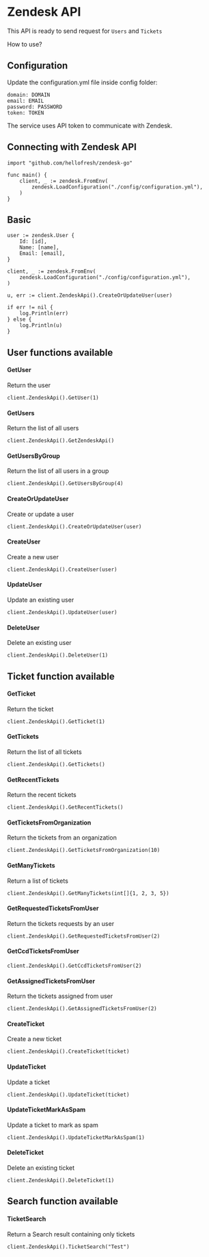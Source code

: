 # Zendesk API

This API is ready to send request for `Users` and `Tickets`

How to use?

## Configuration

Update the configuration.yml file inside config folder:

```
domain: DOMAIN
email: EMAIL
password: PASSWORD
token: TOKEN
```

The service uses API token to communicate with Zendesk.

## Connecting with Zendesk API
```
import "github.com/hellofresh/zendesk-go"

func main() {
    client, _ := zendesk.FromEnv(
        zendesk.LoadConfiguration("./config/configuration.yml"),
    )
}
```

## Basic
```
user := zendesk.User {
    Id: [id],
    Name: [name],
    Email: [email],
}

client, _ := zendesk.FromEnv(
    zendesk.LoadConfiguration("./config/configuration.yml"),
)

u, err := client.ZendeskApi().CreateOrUpdateUser(user)

if err != nil {
    log.Println(err)
} else {
    log.Println(u)
}
```

## User functions available

#### GetUser
Return the user

```
client.ZendeskApi().GetUser(1)
```

#### GetUsers
Return the list of all users

```
client.ZendeskApi().GetZendeskApi()
```

#### GetUsersByGroup
Return the list of all users in a group

```
client.ZendeskApi().GetUsersByGroup(4)
```

#### CreateOrUpdateUser
Create or update a user

```
client.ZendeskApi().CreateOrUpdateUser(user)
```

#### CreateUser
Create a new user

```
client.ZendeskApi().CreateUser(user)
```

#### UpdateUser
Update an existing user

```
client.ZendeskApi().UpdateUser(user)
```

#### DeleteUser
Delete an existing user

```
client.ZendeskApi().DeleteUser(1)
```

## Ticket function available

#### GetTicket
Return the ticket

```
client.ZendeskApi().GetTicket(1)
```

#### GetTickets
Return the list of all tickets

```
client.ZendeskApi().GetTickets()
```

#### GetRecentTickets
Return the recent tickets

```
client.ZendeskApi().GetRecentTickets()
```

#### GetTicketsFromOrganization
Return the tickets from an organization

```
client.ZendeskApi().GetTicketsFromOrganization(10)
```

#### GetManyTickets
Return a list of tickets

```
client.ZendeskApi().GetManyTickets(int[]{1, 2, 3, 5})
```

#### GetRequestedTicketsFromUser
Return the tickets requests by an user

```
client.ZendeskApi().GetRequestedTicketsFromUser(2)
```

#### GetCcdTicketsFromUser
```
client.ZendeskApi().GetCcdTicketsFromUser(2)
```

#### GetAssignedTicketsFromUser
Return the tickets assigned from user

```
client.ZendeskApi().GetAssignedTicketsFromUser(2)
```

#### CreateTicket
Create a new ticket

```
client.ZendeskApi().CreateTicket(ticket)
```

#### UpdateTicket
Update a ticket

```
client.ZendeskApi().UpdateTicket(ticket)
```

#### UpdateTicketMarkAsSpam
Update a ticket to mark as spam

```
client.ZendeskApi().UpdateTicketMarkAsSpam(1)
```

#### DeleteTicket
Delete an existing ticket

```
client.ZendeskApi().DeleteTicket(1)
```

## Search function available

#### TicketSearch
Return a Search result containing only tickets

```
client.ZendeskApi().TicketSearch("Test")
```
